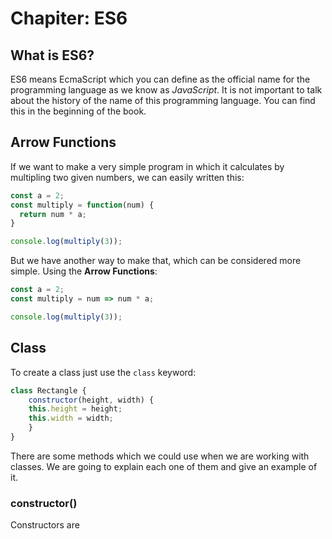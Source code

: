 # Chapiter: ES6
## What is ES6?
ES6 means EcmaScript which you can define as the official name for the programming language as we know as *JavaScript*. It is not important to talk about the history of the name of this programming language. You can find this in the beginning of the book.

## Arrow Functions

If we want to make a very simple program in which it calculates by multipling two given numbers, we can easily written this:

```javascript
const a = 2;
const multiply = function(num) {
  return num * a;
}

console.log(multiply(3));
```

But we have another way to make that, which can be considered more simple. Using the **Arrow Functions**:
```javascript
const a = 2;
const multiply = num => num * a;

console.log(multiply(3));
```

## Class
To create a class just use the `class` keyword:
```javascript
class Rectangle {
	constructor(height, width) {
	this.height = height;
	this.width = width;
	}
}
```

There are some methods which we could use when we are working with classes. We are going to explain each one of them and give an example of it.
### constructor()
Constructors are